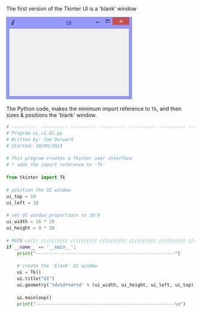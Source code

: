 The first version of the Tkinter UI is a 'blank' window

![ui_v1.01](ui_v1.01.png)

The Python code, makes the minimum import reference to `Tk`, and then sizes & positions the 'blank' window.
```Python
# ---------- ---------- ---------- ---------- ---------- ---------- ---------- ----------
# Program ui_v1.01.py
# Written by: Joe Dorward
# Started: 18/09/2024

# This program creates a Tkinter user interface
# * adds the import reference to 'Tk'

from tkinter import Tk

# position the UI window
ui_top = 10
ui_left = 10

# set UI window proportions to 16:9
ui_width = 16 * 20
ui_height = 9 * 20

# MAIN ///// ////////// ////////// ////////// ////////// ////////// ////////// //////////
if __name__ == '__main__':        
    print("----------------------------------------------------")

    # create the 'blank' UI window
    ui = Tk()
    ui.title("UI")
    ui.geometry('%dx%d+%d+%d' % (ui_width, ui_height, ui_left, ui_top))

    ui.mainloop()
    print("----------------------------------------------------\n")
```

